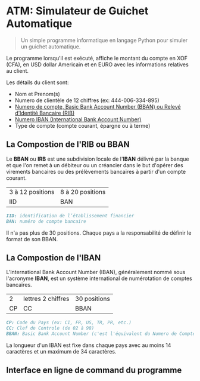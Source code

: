 # ATM: Simulateur de Guichet Automatique 

> Un simple programme informatique en langage Python pour simuler un guichet automatique.


Le programme lorsqu'il est exécuté, affiche le montant du compte en XOF (CFA), en USD dollar Americain et en EURO 
avec les informations relatives au client.

Les détails du client sont:

- Nom et Prenom(s)
- Numero de clientèle de 12 chiffres (ex: 444-006-334-895)
- [Numero de compte, Basic Bank Account Number (BBAN) ou Relevé d’Identité Bancaire (RIB)](https://fr.wikipedia.org/wiki/Basic_Bank_Account_Number)
- [Numero IBAN (International Bank Account Number)](https://fr.wikipedia.org/wiki/International_Bank_Account_Number)
- Type de compte (compte courant, épargne ou à terme)

## La Compostion de l'RIB ou BBAN

Le **BBAN** ou **IRB** est une subdivision locale de l'**IBAN** délivré par la banque et que l'on remet à un débiteur ou un créancier dans le but d'opérer des virements bancaires ou des prélèvements bancaires à partir d'un compte courant.

<table>
  <tr>
    <td>3 à 12 positions</td> 
    <td>8 à 20 positions</td>
  </tr>
  <tr>
    <td>IID</td>
    <td>BAN</td>
  </tr>
</table>


```markdown
IID: identification de l’établissement financier
BAN: numéro de compte bancaire
```
Il n'a pas plus de 30 positions. Chaque pays a la responsabilité de définir le format de son BBAN.

## La Compostion de l'IBAN

L'International Bank Account Number (IBAN), généralement nommé sous l'acronyme **IBAN**, est un système international de numérotation de comptes bancaires.

<table>
  <tr>
    <td>2</td> 
    <td>lettres	2 chiffres</td>
    <td>30 positions</td> 
  </tr>
  <tr>
    <td>CP</td>
    <td>CC</td>
    <td>BBAN</td>
  </tr>
</table>

```markdown 
CP: Code du Pays (ex: CI, FR, US, TR, PR, etc.)
CC: Clef de Controle (de 02 à 98)
BBAN: Basic Bank Account Number (c'est l'équivalent du Numero de Compte ou RIB)
```
La longueur d'un IBAN est fixe dans chaque pays avec au moins 14 caractères et un maximum de 34 caractères.

## Interface en ligne de command du programme

